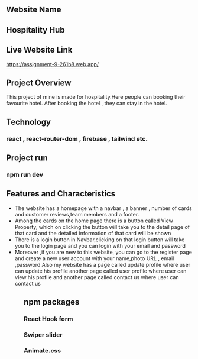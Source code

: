 ## Website Name

<h2>Hospitality Hub</h2>

## Live Website Link

https://assignment-9-261b8.web.app/

## Project Overview
This project of mine is made for hospitality.Here people can booking their favourite hotel. After booking  the hotel , they can stay in the hotel.

## Technology
### react , react-router-dom , firebase , tailwind etc.

## Project run
### npm run dev

## Features and Characteristics

<ul>
  <li>The website has a homepage with a navbar , a banner , number of cards and customer reviews,team members and a footer.</li>

  <li>Among the cards on the home page there is a button called View Property, which on clicking the button will take you to the detail page of that card and the detailed information of that card will be shown</li>

  <li>There is a login button in Navbar,clicking on that login button will take you to the login page and you can login with your email and password</li>

  <li>Moreover ,if you are new to this website, you can go to the register page and create a new user account with your name,photo URL , email ,password.Also my website has a page called update profile where user can update his profile another page called user profile where user can view his profile and another page called contact us where user can contact us</li>

  
<ul>

## npm packages

 <h3>React Hook form</h3>
 <h3>Swiper slider</h3>
 <h3>Animate.css</h3>
